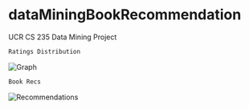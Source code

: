# dataMiningBookRecommendation
UCR CS 235 Data Mining Project
```Python
Ratings Distribution
```
![Graph](https://user-images.githubusercontent.com/57783476/147289434-585d1e28-8856-49a0-8995-bead081aef3d.png)
```Python
Book Recs
```
![Recommendations](https://user-images.githubusercontent.com/57783476/147289469-706e2a36-d490-42b3-97d8-d08c13101e18.png)

